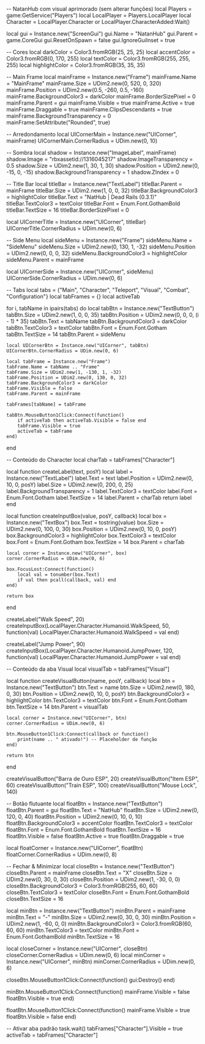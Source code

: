 -- NatanHub com visual aprimorado (sem alterar funções)
local Players = game:GetService("Players")
local LocalPlayer = Players.LocalPlayer
local Character = LocalPlayer.Character or LocalPlayer.CharacterAdded:Wait()

local gui = Instance.new("ScreenGui")
gui.Name = "NatanHub"
gui.Parent = game.CoreGui
gui.ResetOnSpawn = false
gui.IgnoreGuiInset = true

-- Cores
local darkColor = Color3.fromRGB(25, 25, 25)
local accentColor = Color3.fromRGB(0, 170, 255)
local textColor = Color3.fromRGB(255, 255, 255)
local highlightColor = Color3.fromRGB(35, 35, 35)

-- Main Frame
local mainFrame = Instance.new("Frame")
mainFrame.Name = "MainFrame"
mainFrame.Size = UDim2.new(0, 520, 0, 320)
mainFrame.Position = UDim2.new(0.5, -260, 0.5, -160)
mainFrame.BackgroundColor3 = darkColor
mainFrame.BorderSizePixel = 0
mainFrame.Parent = gui
mainFrame.Visible = true
mainFrame.Active = true
mainFrame.Draggable = true
mainFrame.ClipsDescendants = true
mainFrame.BackgroundTransparency = 0
mainFrame:SetAttribute("Rounded", true)

-- Arredondamento
local UICornerMain = Instance.new("UICorner", mainFrame)
UICornerMain.CornerRadius = UDim.new(0, 10)

-- Sombra
local shadow = Instance.new("ImageLabel", mainFrame)
shadow.Image = "rbxassetid://1316045217"
shadow.ImageTransparency = 0.5
shadow.Size = UDim2.new(1, 30, 1, 30)
shadow.Position = UDim2.new(0, -15, 0, -15)
shadow.BackgroundTransparency = 1
shadow.ZIndex = 0

-- Title Bar
local titleBar = Instance.new("TextLabel")
titleBar.Parent = mainFrame
titleBar.Size = UDim2.new(1, 0, 0, 32)
titleBar.BackgroundColor3 = highlightColor
titleBar.Text = "NatHub | Dead Rails (0.3.1)"
titleBar.TextColor3 = textColor
titleBar.Font = Enum.Font.GothamBold
titleBar.TextSize = 16
titleBar.BorderSizePixel = 0

local UICornerTitle = Instance.new("UICorner", titleBar)
UICornerTitle.CornerRadius = UDim.new(0, 6)

-- Side Menu
local sideMenu = Instance.new("Frame")
sideMenu.Name = "SideMenu"
sideMenu.Size = UDim2.new(0, 130, 1, -32)
sideMenu.Position = UDim2.new(0, 0, 0, 32)
sideMenu.BackgroundColor3 = highlightColor
sideMenu.Parent = mainFrame

local UICornerSide = Instance.new("UICorner", sideMenu)
UICornerSide.CornerRadius = UDim.new(0, 6)

-- Tabs
local tabs = {"Main", "Character", "Teleport", "Visual", "Combat", "Configuration"}
local tabFrames = {}
local activeTab

for i, tabName in ipairs(tabs) do
    local tabBtn = Instance.new("TextButton")
    tabBtn.Size = UDim2.new(1, 0, 0, 35)
    tabBtn.Position = UDim2.new(0, 0, 0, (i - 1) * 35)
    tabBtn.Text = tabName
    tabBtn.BackgroundColor3 = darkColor
    tabBtn.TextColor3 = textColor
    tabBtn.Font = Enum.Font.Gotham
    tabBtn.TextSize = 14
    tabBtn.Parent = sideMenu

    local UICornerBtn = Instance.new("UICorner", tabBtn)
    UICornerBtn.CornerRadius = UDim.new(0, 6)

    local tabFrame = Instance.new("Frame")
    tabFrame.Name = tabName .. "Frame"
    tabFrame.Size = UDim2.new(1, -130, 1, -32)
    tabFrame.Position = UDim2.new(0, 130, 0, 32)
    tabFrame.BackgroundColor3 = darkColor
    tabFrame.Visible = false
    tabFrame.Parent = mainFrame

    tabFrames[tabName] = tabFrame

    tabBtn.MouseButton1Click:Connect(function()
        if activeTab then activeTab.Visible = false end
        tabFrame.Visible = true
        activeTab = tabFrame
    end)
end

-- Conteúdo do Character
local charTab = tabFrames["Character"]

local function createLabel(text, posY)
    local label = Instance.new("TextLabel")
    label.Text = text
    label.Position = UDim2.new(0, 10, 0, posY)
    label.Size = UDim2.new(0, 200, 0, 25)
    label.BackgroundTransparency = 1
    label.TextColor3 = textColor
    label.Font = Enum.Font.Gotham
    label.TextSize = 14
    label.Parent = charTab
    return label
end

local function createInputBox(value, posY, callback)
    local box = Instance.new("TextBox")
    box.Text = tostring(value)
    box.Size = UDim2.new(0, 100, 0, 30)
    box.Position = UDim2.new(0, 10, 0, posY)
    box.BackgroundColor3 = highlightColor
    box.TextColor3 = textColor
    box.Font = Enum.Font.Gotham
    box.TextSize = 14
    box.Parent = charTab

    local corner = Instance.new("UICorner", box)
    corner.CornerRadius = UDim.new(0, 6)

    box.FocusLost:Connect(function()
        local val = tonumber(box.Text)
        if val then pcall(callback, val) end
    end)

    return box
end

createLabel("Walk Speed", 20)
createInputBox(LocalPlayer.Character.Humanoid.WalkSpeed, 50, function(val)
    LocalPlayer.Character.Humanoid.WalkSpeed = val
end)

createLabel("Jump Power", 90)
createInputBox(LocalPlayer.Character.Humanoid.JumpPower, 120, function(val)
    LocalPlayer.Character.Humanoid.JumpPower = val
end)

-- Conteúdo da aba Visual
local visualTab = tabFrames["Visual"]

local function createVisualButton(name, posY, callback)
    local btn = Instance.new("TextButton")
    btn.Text = name
    btn.Size = UDim2.new(0, 180, 0, 30)
    btn.Position = UDim2.new(0, 10, 0, posY)
    btn.BackgroundColor3 = highlightColor
    btn.TextColor3 = textColor
    btn.Font = Enum.Font.Gotham
    btn.TextSize = 14
    btn.Parent = visualTab

    local corner = Instance.new("UICorner", btn)
    corner.CornerRadius = UDim.new(0, 6)

    btn.MouseButton1Click:Connect(callback or function()
        print(name .. " ativado!") -- Placeholder de função
    end)

    return btn
end

createVisualButton("Barra de Ouro ESP", 20)
createVisualButton("Item ESP", 60)
createVisualButton("Train ESP", 100)
createVisualButton("Mouse Lock", 140)

-- Botão flutuante
local floatBtn = Instance.new("TextButton")
floatBtn.Parent = gui
floatBtn.Text = "NatHub"
floatBtn.Size = UDim2.new(0, 120, 0, 40)
floatBtn.Position = UDim2.new(0, 10, 0, 10)
floatBtn.BackgroundColor3 = accentColor
floatBtn.TextColor3 = textColor
floatBtn.Font = Enum.Font.GothamBold
floatBtn.TextSize = 16
floatBtn.Visible = false
floatBtn.Active = true
floatBtn.Draggable = true

local floatCorner = Instance.new("UICorner", floatBtn)
floatCorner.CornerRadius = UDim.new(0, 8)

-- Fechar & Minimizar
local closeBtn = Instance.new("TextButton")
closeBtn.Parent = mainFrame
closeBtn.Text = "X"
closeBtn.Size = UDim2.new(0, 30, 0, 30)
closeBtn.Position = UDim2.new(1, -30, 0, 0)
closeBtn.BackgroundColor3 = Color3.fromRGB(255, 60, 60)
closeBtn.TextColor3 = textColor
closeBtn.Font = Enum.Font.GothamBold
closeBtn.TextSize = 16

local minBtn = Instance.new("TextButton")
minBtn.Parent = mainFrame
minBtn.Text = "-"
minBtn.Size = UDim2.new(0, 30, 0, 30)
minBtn.Position = UDim2.new(1, -60, 0, 0)
minBtn.BackgroundColor3 = Color3.fromRGB(60, 60, 60)
minBtn.TextColor3 = textColor
minBtn.Font = Enum.Font.GothamBold
minBtn.TextSize = 16

local closeCorner = Instance.new("UICorner", closeBtn)
closeCorner.CornerRadius = UDim.new(0, 6)
local minCorner = Instance.new("UICorner", minBtn)
minCorner.CornerRadius = UDim.new(0, 6)

closeBtn.MouseButton1Click:Connect(function()
    gui:Destroy()
end)

minBtn.MouseButton1Click:Connect(function()
    mainFrame.Visible = false
    floatBtn.Visible = true
end)

floatBtn.MouseButton1Click:Connect(function()
    mainFrame.Visible = true
    floatBtn.Visible = false
end)

-- Ativar aba padrão
task.wait()
tabFrames["Character"].Visible = true
activeTab = tabFrames["Character"]
